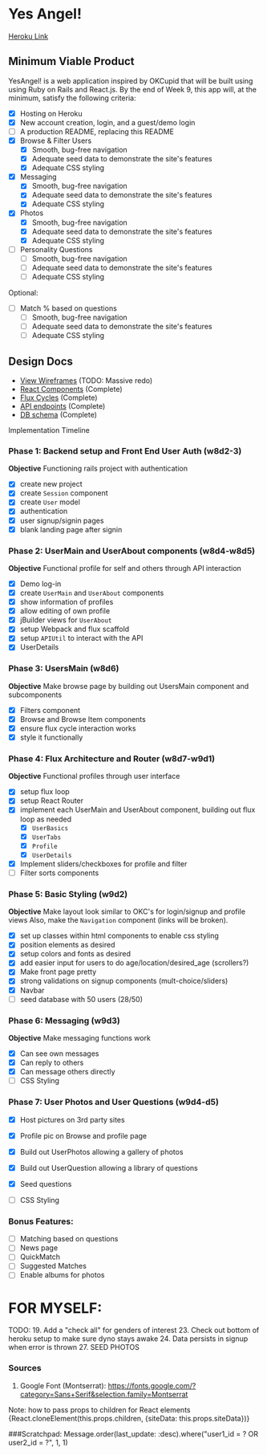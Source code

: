 # Yes Angel!

[Heroku Link][heroku]

[heroku]: https://yesangel.herokuapp.com/

## Minimum Viable Product

YesAngel! is a web application inspired by OKCupid that will be built using using Ruby on
Rails and React.js. By the end of Week 9, this app will, at the minimum, satisfy the
following criteria:

- [X] Hosting on Heroku
- [X] New account creation, login, and a guest/demo login
- [ ] A production README, replacing this README
- [X] Browse & Filter Users
  - [X] Smooth, bug-free navigation
  - [X] Adequate seed data to demonstrate the site's features
  - [X] Adequate CSS styling
- [X] Messaging
  - [X] Smooth, bug-free navigation
  - [X] Adequate seed data to demonstrate the site's features
  - [X] Adequate CSS styling
- [X] Photos
  - [X] Smooth, bug-free navigation
  - [X] Adequate seed data to demonstrate the site's features
  - [X] Adequate CSS styling
- [ ] Personality Questions
  - [ ] Smooth, bug-free navigation
  - [ ] Adequate seed data to demonstrate the site's features
  - [ ] Adequate CSS styling

Optional:
- [ ] Match % based on questions
  - [ ] Smooth, bug-free navigation
  - [ ] Adequate seed data to demonstrate the site's features
  - [ ] Adequate CSS styling

## Design Docs
* [View Wireframes][views]
  (TODO: Massive redo)
* [React Components][components] (Complete)
* [Flux Cycles][flux-cycles] (Complete)
* [API endpoints][api-endpoints] (Complete)
* [DB schema][schema] (Complete)

[views]: docs/views.md
[components]: docs/components.md
[flux-cycles]: docs/flux-cycles.md
[api-endpoints]: docs/api-endpoints.md
[schema]: docs/schema.md

Implementation Timeline

### Phase 1: Backend setup and Front End User Auth (w8d2-3)

**Objective** Functioning rails project with authentication

- [X] create new project
- [X] create `Session` component
- [X] create `User` model
- [X] authentication
- [X] user signup/signin pages
- [X] blank landing page after signin

### Phase 2: UserMain and UserAbout components (w8d4-w8d5)

**Objective** Functional profile for self and others through API interaction

- [X] Demo log-in
- [X] create `UserMain` and `UserAbout` components
- [X] show information of profiles
- [X] allow editing of own profile
- [X] jBuilder views for `UserAbout`
- [X] setup Webpack and flux scaffold
- [X] setup `APIUtil` to interact with the API
- [X] UserDetails

### Phase 3: UsersMain (w8d6)

**Objective** Make browse page by building out UsersMain component and subcomponents

- [X] Filters component
- [X] Browse and Browse Item components
- [X] ensure flux cycle interaction works
- [X] style it functionally

### Phase 4: Flux Architecture and Router (w8d7-w9d1)

**Objective** Functional profiles through user interface

- [X] setup flux loop
- [X] setup React Router
- [X] implement each UserMain and UserAbout component, building out flux
  loop as needed
  - [X] `UserBasics`
  - [X] `UserTabs`
  - [X] `Profile`
  - [X] `UserDetails`
- [X] Implement sliders/checkboxes for profile and filter
- [ ] Filter sorts components

### Phase 5: Basic Styling (w9d2)

**Objective** Make layout look similar to OKC's for login/signup and profile views
Also, make the `Navigation` component (links will be broken).

- [X] set up classes within html components to enable css styling
- [X] position elements as desired
- [X] setup colors and fonts as desired
- [X] add easier input for users to do age/location/desired_age (scrollers?)
- [X] Make front page pretty
- [X] strong validations on signup components (mult-choice/sliders)
- [X] Navbar
- [ ] seed database with 50 users (28/50)

### Phase 6: Messaging (w9d3)

**Objective** Make messaging functions work

- [X] Can see own messages
- [X] Can reply to others
- [X] Can message others directly
- [ ] CSS Styling

### Phase 7: User Photos and User Questions (w9d4-d5)
- [X] Host pictures on 3rd party sites
- [X] Profile pic on Browse and profile page
- [X] Build out UserPhotos allowing a gallery of photos
- [X] Build out UserQuestion allowing a library of questions
- [X] Seed questions
- [ ] CSS Styling


### Bonus Features:
- [ ] Matching based on questions
- [ ] News page
- [ ] QuickMatch
- [ ] Suggested Matches
- [ ] Enable albums for photos

# FOR MYSELF:
TODO:
19. Add a "check all" for genders of interest
23. Check out bottom of heroku setup to make sure dyno stays awake
24. Data persists in signup when error is thrown
27. SEED PHOTOS


### Sources
1. Google Font (Montserrat): https://fonts.google.com/?category=Sans+Serif&selection.family=Montserrat

Note: how to pass props to children for React elements
{React.cloneElement(this.props.children, {siteData: this.props.siteData})}

###Scratchpad:
Message.order(last_update: :desc).where("user1_id = ? OR user2_id = ?",
  1, 1)
